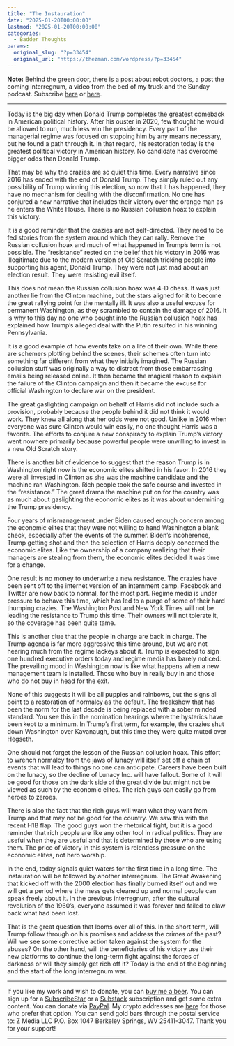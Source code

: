 ```yaml
---
title: "The Instauration"
date: "2025-01-20T00:00:00"
lastmod: "2025-01-20T00:00:00"
categories:
  - Badder Thoughts
params:
  original_slug: "?p=33454"
  original_url: "https://thezman.com/wordpress/?p=33454"
---
```


**Note:** Behind the green door, there is a post about robot doctors, a
post the coming interregnum, a video from the bed of my truck and the
Sunday podcast. Subscribe
<a href="https://www.subscribestar.com/the-z-blog" rel="noopener"
target="_blank">here</a> or
<a href="https://thedissident.substack.com/" rel="noopener"
target="_blank">here</a>.

------------------------------------------------------------------------

Today is the big day when Donald Trump completes the greatest comeback
in American political history. After his ouster in 2020, few thought he
would be allowed to run, much less win the presidency. Every part of the
managerial regime was focused on stopping him by any means necessary,
but he found a path through it. In that regard, his restoration today is
the greatest political victory in American history. No candidate has
overcome bigger odds than Donald Trump.

That may be why the crazies are so quiet this time. Every narrative
since 2016 has ended with the end of Donald Trump. They simply ruled out
any possibility of Trump winning this election, so now that it has
happened, they have no mechanism for dealing with the disconfirmation.
No one has conjured a new narrative that includes their victory over the
orange man as he enters the White House. There is no Russian collusion
hoax to explain this victory.

It is a good reminder that the crazies are not self-directed. They need
to be fed stories from the system around which they can rally. Remove
the Russian collusion hoax and much of what happened in Trump’s term is
not possible. The “resistance” rested on the belief that his victory in
2016 was illegitimate due to the modern version of Old Scratch tricking
people into supporting his agent, Donald Trump. They were not just mad
about an election result. They were resisting evil itself.

This does not mean the Russian collusion hoax was 4-D chess. It was just
another lie from the Clinton machine, but the stars aligned for it to
become the great rallying point for the mentally ill. It was also a
useful excuse for permanent Washington, as they scrambled to contain the
damage of 2016. It is why to this day no one who bought into the Russian
collusion hoax has explained how Trump’s alleged deal with the Putin
resulted in his winning Pennsylvania.

It is a good example of how events take on a life of their own. While
there are schemers plotting behind the scenes, their schemes often turn
into something far different from what they initially imagined. The
Russian collusion stuff was originally a way to distract from those
embarrassing emails being released online. It then became the magical
reason to explain the failure of the Clinton campaign and then it became
the excuse for official Washington to declare war on the president.

The great gaslighting campaign on behalf of Harris did not include such
a provision, probably because the people behind it did not think it
would work. They knew all along that her odds were not good. Unlike in
2016 when everyone was sure Clinton would win easily, no one thought
Harris was a favorite. The efforts to conjure a new conspiracy to
explain Trump’s victory went nowhere primarily because powerful people
were unwilling to invest in a new Old Scratch story.

There is another bit of evidence to suggest that the reason Trump is in
Washington right now is the economic elites shifted in his favor. In
2016 they were all invested in Clinton as she was the machine candidate
and the machine ran Washington. Rich people took the safe course and
invested in the “resistance.” The great drama the machine put on for the
country was as much about gaslighting the economic elites as it was
about undermining the Trump presidency.

Four years of mismanagement under Biden caused enough concern among the
economic elites that they were not willing to hand Washington a blank
check, especially after the events of the summer. Biden’s incoherence,
Trump getting shot and then the selection of Harris deeply concerned the
economic elites. Like the ownership of a company realizing that their
managers are stealing from them, the economic elites decided it was time
for a change.

One result is no money to underwrite a new resistance. The crazies have
been sent off to the internet version of an internment camp. Facebook
and Twitter are now back to normal, for the most part. Regime media is
under pressure to behave this time, which has led to a purge of some of
their hard thumping crazies. The Washington Post and New York Times will
not be leading the resistance to Trump this time. Their owners will not
tolerate it, so the coverage has been quite tame.

This is another clue that the people in charge are back in charge. The
Trump agenda is far more aggressive this time around, but we are not
hearing much from the regime lackeys about it. Trump is expected to sign
one hundred executive orders today and regime media has barely noticed.
The prevailing mood in Washington now is like what happens when a new
management team is installed. Those who buy in really buy in and those
who do not buy in head for the exit.

None of this suggests it will be all puppies and rainbows, but the signs
all point to a restoration of normalcy as the default. The freakshow
that has been the norm for the last decade is being replaced with a
sober minded standard. You see this in the nomination hearings where the
hysterics have been kept to a minimum. In Trump’s first term, for
example, the crazies shut down Washington over Kavanaugh, but this time
they were quite muted over Hegseth.

One should not forget the lesson of the Russian collusion hoax. This
effort to wrench normalcy from the jaws of lunacy will itself set off a
chain of events that will lead to things no one can anticipate. Careers
have been built on the lunacy, so the decline of Lunacy Inc. will have
fallout. Some of it will be good for those on the dark side of the great
divide but might not be viewed as such by the economic elites. The rich
guys can easily go from heroes to zeroes.

There is also the fact that the rich guys will want what they want from
Trump and that may not be good for the country. We saw this with the
recent H1B flap. The good guys won the rhetorical fight, but it is a
good reminder that rich people are like any other tool in radical
politics. They are useful when they are useful and that is determined by
those who are using them. The price of victory in this system is
relentless pressure on the economic elites, not hero worship.

In the end, today signals quiet waters for the first time in a long
time. The instauration will be followed by another interregnum. The
Great Awakening that kicked off with the 2000 election has finally
burned itself out and we will get a period where the mess gets cleaned
up and normal people can speak freely about it. In the previous
interregnum, after the cultural revolution of the 1960’s, everyone
assumed it was forever and failed to claw back what had been lost.

That is the great question that looms over all of this. In the short
term, will Trump follow through on his promises and address the crimes
of the past? Will we see some corrective action taken against the system
for the abuses? On the other hand, will the beneficiaries of his victory
use their new platforms to continue the long-term fight against the
forces of darkness or will they simply get rich off it? Today is the end
of the beginning and the start of the long interregnum war.

------------------------------------------------------------------------

If you like my work and wish to donate, you can
<a href="https://www.buymeacoffee.com/mujolulu" rel="noopener"
target="_blank">buy me a beer</a>. You can sign up for a
<a href="https://www.subscribestar.com/the-z-blog" rel="noopener"
target="_blank">SubscribeStar</a> or a
<a href="https://thedissident.substack.com/" rel="noopener"
target="_blank">Substack</a> subscription and get some extra content.
You can donate via <a
href="https://www.paypal.com/donate/?cmd=_s-xclick&amp;hosted_button_id=UDAS2Q8JYA6CN&amp;source=url"
rel="noopener" target="_blank">PayPal</a>. My crypto addresses are
<a href="https://thezman.com/wordpress/?page_id=22713" rel="noopener"
target="_blank">here</a> for those who prefer that option. You can send
gold bars through the postal service to: Z Media LLC P.O. Box 1047
Berkeley Springs, WV 25411-3047. Thank you for your support!

------------------------------------------------------------------------
